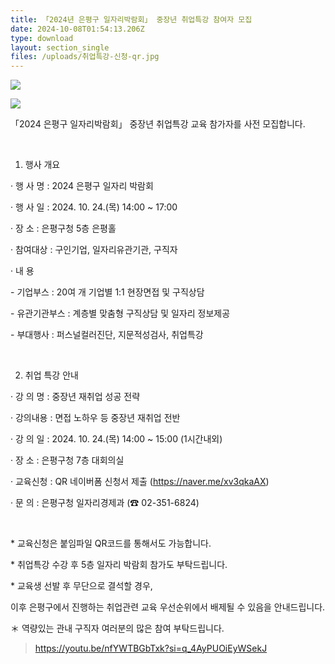```yaml
---
title: 「2024년 은평구 일자리박람회」 중장년 취업특강 참여자 모집
date: 2024-10-08T01:54:13.206Z
type: download
layout: section_single
files: /uploads/취업특강-신청-qr.jpg
---
```



![](/uploads/제목을-입력해주세요_-001-1-.png)

![](/uploads/취업특강-신청-qr.jpg)

「2024 은평구 일자리박람회」 중장년 취업특강 교육 참가자를 사전 모집합니다.

​

1. 행사 개요

· 행 사 명 : 2024 은평구 일자리 박람회

· 행 사 일 : 2024. 10. 24.(목) 14:00 ~ 17:00

· 장 소 : 은평구청 5층 은평홀

· 참여대상 : 구인기업, 일자리유관기관, 구직자

· 내 용

\- 기업부스 : 20여 개 기업별 1:1 현장면접 및 구직상담

\- 유관기관부스 : 계층별 맞춤형 구직상담 및 일자리 정보제공

\- 부대행사 : 퍼스널컬러진단, 지문적성검사, 취업특강

​

2. 취업 특강 안내

· 강 의 명 : 중장년 재취업 성공 전략

· 강의내용 : 면접 노하우 등 중장년 재취업 전반

· 강 의 일 : 2024. 10. 24.(목) 14:00 ~ 15:00 (1시간내외)

· 장 소 : 은평구청 7층 대회의실

· 교육신청 : QR 네이버폼 신청서 제출 (https://naver.me/xv3qkaAX)

· 문 의 : 은평구청 일자리경제과 (☎ 02-351-6824)

​

\* 교육신청은 붙임파일 QR코드를 통해서도 가능합니다.

\* 취업특강 수강 후 5층 일자리 박람회 참가도 부탁드립니다.

\* 교육생 선발 후 무단으로 결석할 경우,

이후 은평구에서 진행하는 취업관련 교육 우선순위에서 배제될 수 있음을 안내드립니다.

＊ 역량있는 관내 구직자 여러분의 많은 참여 부탁드립니다.

> <https://youtu.be/nfYWTBGbTxk?si=q_4AyPUOiEyWSekJ>